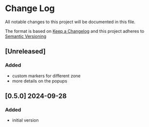# Change Log

All notable changes to this project will be documented in this file.

The format is based on [Keep a Changelog](http://keepachangelog.com/) and this project adheres to [Semantic Versioning](https://semver.org/)

## [Unreleased]

### Added

- custom markers for different zone
- more details on the popups


## [0.5.0] 2024-09-28

### Added

- initial version

